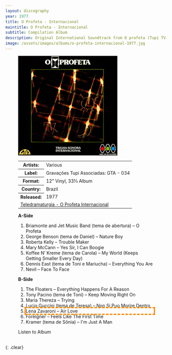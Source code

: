 ```yaml
---
layout: discography
year: 1977
title: O Profeta - Internacional
maintitle: O Profeta - Internacional
subtitle: Compilation Album
description: Original International Soundtrack from O profeta (Tupi TV, 1977/1978).
image: /assets/images/albums/o-profeta-internacional-1977.jpg
---
```


<figure class="fig1" id="BBC">
<img src="/assets/images/albums/o-profeta-internacional-1977.jpg" class="full-width" alt="Front Cover for the album O Profeta - Internacional (1977)" />
<figcaption>
<table>
<tr><th>Artists:</th><td>Various</td></tr>
<tr><th>Label:</th><td>Gravações Tupi Associadas: GTA - 034</td></tr>
<tr><th>Format:</th><td>12" Vinyl, 33⅓ Album</td></tr>
<tr><th>Country:</th><td>Brazil</td></tr>
<tr><th>Released:</th><td>1977</td></tr>
<tr><td colspan="2"><a class="external-link" href="http://teledramaturgia.com.br/o-profeta-internacional-1977/">Teledramaturgia -   O Profeta Internacional</a></td></tr>
</table>
</figcaption>
</figure>

<figure class="fig2" id="Tracks">
<figcaption>
<strong>A-Side</strong>
</figcaption>
<ol>
<li>Briamonte and Jet Music Band (tema de abertura) – O Profeta</li>
<li>George Benson (tema de Daniel) – Nature Boy</li>
<li>Roberta Kelly – Trouble Maker</li>
<li>Mary McCann – Yes Sir, I Can Boogie</li>
<li>Koffee N’ Kreme (tema de Carola) – My World (Keeps Getting Smaller Every Day)</li>
<li>Dennis East (tema de Toni e Mariucha) – Everything You Are</li>
<li>Nevil – Face To Face</li>
</ol>
<figcaption>
<strong>B-Side</strong>
</figcaption>
<ol>
<li>The Floaters – Everything Happens For A Reason</li>
<li>Tony Pacino (tema de Toni) – Keep Moving Right On</li>
<li>Maria Thereza – Trying</li>
<li>Lucio Guccini (tema de Teresa) – Non Si Puo Morire Dentro</li>
<li style="outline: 4px dashed darkorange;">Lena Zavaroni – Air Love</li>
<li>Foreigner – Feels Like The First Time</li>
<li>Kramer (tema de Sônia) – I'm Just A Man</li>
</ol>

<div data-video="k1VrrJ-rVoo" data-autoplay="0" data-loop="1" id="youtube-audio"></div>Listen to Album
<script src="https://www.youtube.com/iframe_api"></script>
<script src="/assets/js/yt.js"></script>
</figure>

<br />{: .clear}

